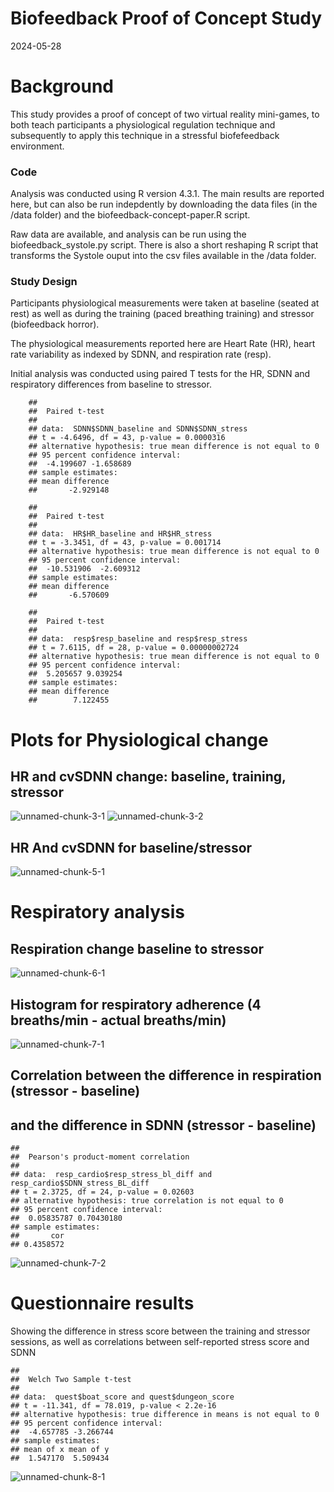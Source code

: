 Biofeedback Proof of Concept Study
================
2024-05-28

# Background

This study provides a proof of concept of two virtual reality
mini-games, to both teach participants a physiological regulation
technique and subsequently to apply this technique in a stressful
biofefeedback environment.

### Code

Analysis was conducted using R version 4.3.1. The main results are reported here, but can also be run indepdently by downloading the data files (in the /data folder) and the biofeedback-concept-paper.R script. 

Raw data are available, and analysis can be run using the biofeedback_systole.py script. There is also a short reshaping R script that transforms the Systole ouput into the csv files available in the /data folder.

### Study Design

Participants physiological measurements were taken at baseline (seated
at rest) as well as during the training (paced breathing training) and
stressor (biofeedback horror).

The physiological measurements reported here are Heart Rate (HR), heart
rate variability as indexed by SDNN, and respiration rate (resp).

Initial analysis was conducted using paired T tests for the HR, 
SDNN and respiratory differences from baseline to stressor.

        ## 
        ##  Paired t-test
        ## 
        ## data:  SDNN$SDNN_baseline and SDNN$SDNN_stress
        ## t = -4.6496, df = 43, p-value = 0.0000316
        ## alternative hypothesis: true mean difference is not equal to 0
        ## 95 percent confidence interval:
        ##  -4.199607 -1.658689
        ## sample estimates:
        ## mean difference 
        ##       -2.929148
        
        ## 
        ##  Paired t-test
        ## 
        ## data:  HR$HR_baseline and HR$HR_stress
        ## t = -3.3451, df = 43, p-value = 0.001714
        ## alternative hypothesis: true mean difference is not equal to 0
        ## 95 percent confidence interval:
        ##  -10.531906  -2.609312
        ## sample estimates:
        ## mean difference 
        ##       -6.570609
        
        ## 
        ##  Paired t-test
        ## 
        ## data:  resp$resp_baseline and resp$resp_stress
        ## t = 7.6115, df = 28, p-value = 0.00000002724
        ## alternative hypothesis: true mean difference is not equal to 0
        ## 95 percent confidence interval:
        ##  5.205657 9.039254
        ## sample estimates:
        ## mean difference 
        ##        7.122455

# Plots for Physiological change

## HR and cvSDNN change: baseline, training, stressor

![unnamed-chunk-3-1](figure-gfm/unnamed-chunk-3-1.png)
![unnamed-chunk-3-2](figure-gfm/unnamed-chunk-3-2.png)


## HR And cvSDNN for baseline/stressor

![unnamed-chunk-5-1](figure-gfm/unnamed-chunk-5-1.png)

# Respiratory analysis

## Respiration change baseline to stressor

![unnamed-chunk-6-1](figure-gfm/unnamed-chunk-6-1.png)

## Histogram for respiratory adherence (4 breaths/min - actual breaths/min)

![unnamed-chunk-7-1](figure-gfm/unnamed-chunk-7-1.png)


## Correlation between the difference in respiration (stressor - baseline) 
## and the difference in SDNN (stressor - baseline)


    ## 
    ##  Pearson's product-moment correlation
    ## 
    ## data:  resp_cardio$resp_stress_bl_diff and resp_cardio$SDNN_stress_BL_diff
    ## t = 2.3725, df = 24, p-value = 0.02603
    ## alternative hypothesis: true correlation is not equal to 0
    ## 95 percent confidence interval:
    ##  0.05835787 0.70430180
    ## sample estimates:
    ##       cor 
    ## 0.4358572


![unnamed-chunk-7-2](figure-gfm/unnamed-chunk-7-2.png)

# Questionnaire results

Showing the difference in stress score between the training and stressor
sessions, as well as correlations between self-reported stress score and
SDNN

    ## 
    ##  Welch Two Sample t-test
    ## 
    ## data:  quest$boat_score and quest$dungeon_score
    ## t = -11.341, df = 78.019, p-value < 2.2e-16
    ## alternative hypothesis: true difference in means is not equal to 0
    ## 95 percent confidence interval:
    ##  -4.657785 -3.266744
    ## sample estimates:
    ## mean of x mean of y 
    ##  1.547170  5.509434
    
![unnamed-chunk-8-1](figure-gfm/unnamed-chunk-8-1.png)





